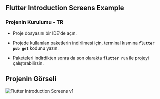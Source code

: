 ## **Flutter Introduction Screens Example**

### Projenin Kurulumu - TR

- Proje dosyasını bir IDE'de açın.

- Projede kullanılan paketlerin indirilmesi için, terminal kısmına **`flutter pub get`** kodunu yazın. 

- Paketeleri indirdikten sonra da son olarakta **`flutter run`** ile projeyi çalıştırabilirsin.


## Projenin Görseli

![Flutter Introduction Screens v1](https://user-images.githubusercontent.com/37087597/111050860-26f13180-8460-11eb-8fcf-1b1ee7bacbc9.gif)

